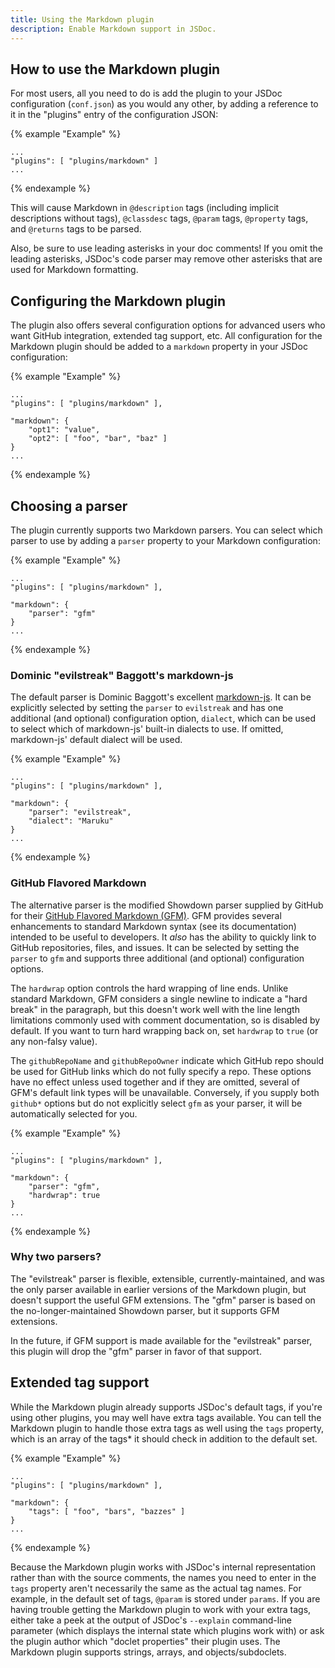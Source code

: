 ```yaml
---
title: Using the Markdown plugin
description: Enable Markdown support in JSDoc.
---
```


## How to use the Markdown plugin

For most users, all you need to do is add the plugin to your JSDoc configuration (`conf.json`) as you would any other, by adding a reference to it in the "plugins" entry of the configuration JSON:

{% example "Example" %}

```
...
"plugins": [ "plugins/markdown" ]
...
```
{% endexample %}

This will cause Markdown in `@description` tags (including implicit descriptions without tags), `@classdesc` tags, `@param` tags, `@property` tags, and `@returns` tags to be parsed.

Also, be sure to use leading asterisks in your doc comments! If you omit the leading asterisks, JSDoc's code parser may remove other asterisks that are used for Markdown formatting.

## Configuring the Markdown plugin

The plugin also offers several configuration options for advanced users who want GitHub integration, extended tag support, etc.  All configuration for the Markdown plugin should be added to a `markdown` property in your JSDoc configuration:

{% example "Example" %}


```
...
"plugins": [ "plugins/markdown" ],

"markdown": {
    "opt1": "value",
    "opt2": [ "foo", "bar", "baz" ]
}
...
```
{% endexample %}

## Choosing a parser

The plugin currently supports two Markdown parsers.  You can select which parser to use by adding a `parser` property to your Markdown configuration:

{% example "Example" %}

```
...
"plugins": [ "plugins/markdown" ],

"markdown": {
    "parser": "gfm"
}
...
```
{% endexample %}

### Dominic "evilstreak" Baggott's markdown-js

The default parser is Dominic Baggott's excellent [markdown-js][].  It can be explicitly selected by setting the `parser` to `evilstreak` and has one additional (and optional) configuration option, `dialect`, which can be used to select which of markdown-js' built-in dialects to use.  If omitted, markdown-js' default dialect will be used.

{% example "Example" %}

```
...
"plugins": [ "plugins/markdown" ],

"markdown": {
    "parser": "evilstreak",
    "dialect": "Maruku"
}
...
```
{% endexample %}

[markdown-js]: https://github.com/evilstreak/markdown-js

### GitHub Flavored Markdown

The alternative parser is the modified Showdown parser supplied by GitHub for their [GitHub Flavored Markdown (GFM)][gfm].  GFM provides several enhancements to standard Markdown syntax (see its documentation) intended to be useful to developers.  It _also_ has the ability to quickly link to GitHub repositories, files, and issues.  It can be selected by setting the `parser` to `gfm` and supports three additional (and optional) configuration options.

The `hardwrap` option controls the hard wrapping of line ends.  Unlike standard Markdown, GFM considers a single newline to indicate a "hard break" in the paragraph, but this doesn't work well with the line length limitations commonly used with comment documentation, so is disabled by default.  If you want to turn hard wrapping back on, set `hardwrap` to `true` (or any non-falsy value).

The `githubRepoName` and `githubRepoOwner` indicate which GitHub repo should be used for GitHub links which do not fully specify a repo.  These options have no effect unless used together and if they are omitted, several of GFM's default link types will be unavailable.  Conversely, if you supply both `github*` options but do not explicitly select `gfm` as your parser, it will be automatically selected for you.

{% example "Example" %}

```
...
"plugins": [ "plugins/markdown" ],

"markdown": {
    "parser": "gfm",
    "hardwrap": true
}
...
```
{% endexample %}

[gfm]: https://help.github.com/articles/github-flavored-markdown

### Why two parsers?

The "evilstreak" parser is flexible, extensible, currently-maintained, and was the only parser available in earlier versions of the Markdown plugin, but doesn't support the useful GFM extensions.  The "gfm" parser is based on the no-longer-maintained Showdown parser, but it supports GFM extensions.

In the future, if GFM support is made available for the "evilstreak" parser, this plugin will drop the "gfm" parser in favor of that support.

## Extended tag support

While the Markdown plugin already supports JSDoc's default tags, if you're using other plugins, you may well have extra tags available.  You can tell the Markdown plugin to handle those extra tags as well using the `tags` property, which is an array of the tags* it should check in addition to the default set.

{% example "Example" %}

```
...
"plugins": [ "plugins/markdown" ],

"markdown": {
    "tags": [ "foo", "bars", "bazzes" ]
}
...
```
{% endexample %}

Because the Markdown plugin works with JSDoc's internal representation rather than with the source comments, the names you need to enter in the `tags` property aren't necessarily the same as the actual tag names.  For example, in the default set of tags, `@param` is stored under `params`.  If you are having trouble getting the Markdown plugin to work with your extra tags, either take a peek at the output of JSDoc's `--explain` command-line parameter (which displays the internal state which plugins work with) or ask the plugin author which "doclet properties" their plugin uses.  The Markdown plugin supports strings, arrays, and objects/subdoclets.
